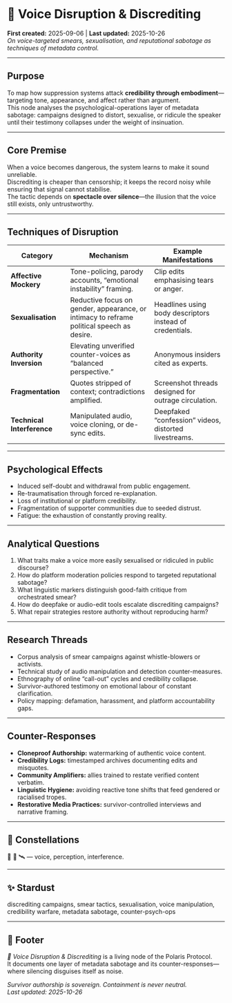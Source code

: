# 👅 Voice Disruption & Discrediting  
**First created:** 2025-09-06  |  **Last updated:** 2025-10-26  
*On voice-targeted smears, sexualisation, and reputational sabotage as techniques of metadata control.*

---

## Purpose
To map how suppression systems attack **credibility through embodiment**—targeting tone, appearance, and affect rather than argument.  
This node analyses the psychological-operations layer of metadata sabotage: campaigns designed to distort, sexualise, or ridicule the speaker until their testimony collapses under the weight of insinuation.

---

## Core Premise
When a voice becomes dangerous, the system learns to make it sound unreliable.  
Discrediting is cheaper than censorship; it keeps the record noisy while ensuring that signal cannot stabilise.  
The tactic depends on **spectacle over silence**—the illusion that the voice still exists, only untrustworthy.

---

## Techniques of Disruption
| Category | Mechanism | Example Manifestations |
|-----------|------------|------------------------|
| **Affective Mockery** | Tone-policing, parody accounts, “emotional instability” framing. | Clip edits emphasising tears or anger. |
| **Sexualisation** | Reductive focus on gender, appearance, or intimacy to reframe political speech as desire. | Headlines using body descriptors instead of credentials. |
| **Authority Inversion** | Elevating unverified counter-voices as “balanced perspective.” | Anonymous insiders cited as experts. |
| **Fragmentation** | Quotes stripped of context; contradictions amplified. | Screenshot threads designed for outrage circulation. |
| **Technical Interference** | Manipulated audio, voice cloning, or de-sync edits. | Deepfaked “confession” videos, distorted livestreams. |

---

## Psychological Effects
- Induced self-doubt and withdrawal from public engagement.  
- Re-traumatisation through forced re-explanation.  
- Loss of institutional or platform credibility.  
- Fragmentation of supporter communities due to seeded distrust.  
- Fatigue: the exhaustion of constantly proving reality.  

---

## Analytical Questions
1. What traits make a voice more easily sexualised or ridiculed in public discourse?  
2. How do platform moderation policies respond to targeted reputational sabotage?  
3. What linguistic markers distinguish good-faith critique from orchestrated smear?  
4. How do deepfake or audio-edit tools escalate discrediting campaigns?  
5. What repair strategies restore authority without reproducing harm?  

---

## Research Threads
- Corpus analysis of smear campaigns against whistle-blowers or activists.  
- Technical study of audio manipulation and detection counter-measures.  
- Ethnography of online “call-out” cycles and credibility collapse.  
- Survivor-authored testimony on emotional labour of constant clarification.  
- Policy mapping: defamation, harassment, and platform accountability gaps.  

---

## Counter-Responses
- **Cloneproof Authorship:** watermarking of authentic voice content.  
- **Credibility Logs:** timestamped archives documenting edits and misquotes.  
- **Community Amplifiers:** allies trained to restate verified content verbatim.  
- **Linguistic Hygiene:** avoiding reactive tone shifts that feed gendered or racialised tropes.  
- **Restorative Media Practices:** survivor-controlled interviews and narrative framing.  

---

## 🌌 Constellations
👅 🧿 🛰️ — voice, perception, interference.

---

## ✨ Stardust
discrediting campaigns, smear tactics, sexualisation, voice manipulation, credibility warfare, metadata sabotage, counter-psych-ops

---

## 🏮 Footer
*👅 Voice Disruption & Discrediting* is a living node of the Polaris Protocol.  
It documents one layer of metadata sabotage and its counter-responses—where silencing disguises itself as noise.

*Survivor authorship is sovereign. Containment is never neutral.*  
_Last updated: 2025-10-26_
